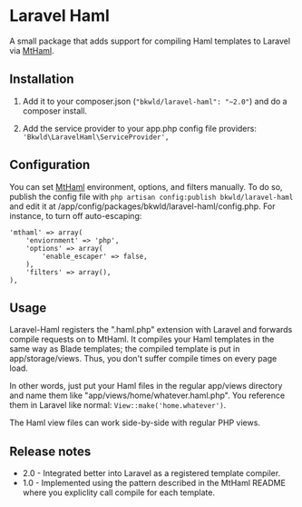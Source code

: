# Laravel Haml

A small package that adds support for compiling Haml templates to Laravel via [MtHaml](https://github.com/arnaud-lb/MtHaml).



## Installation

1. Add it to your composer.json (`"bkwld/laravel-haml": "~2.0"`) and do a composer install.

2. Add the service provider to your app.php config file providers: `'Bkwld\LaravelHaml\ServiceProvider',`



## Configuration

You can set [MtHaml](https://github.com/arnaud-lb/MtHaml) environment, options, and filters manually.  To do so, publish the config file with `php artisan config:publish bkwld/laravel-haml` and edit it at /app/config/packages/bkwld/laravel-haml/config.php.  For instance, to turn off auto-escaping:

	'mthaml' => array(
		'enviornment' => 'php',
		'options' => array(
			'enable_escaper' => false,
		),
		'filters' => array(),
	), 



## Usage

Laravel-Haml registers the ".haml.php" extension with Laravel and forwards compile requests on to MtHaml.  It compiles your Haml templates in the same way as Blade templates; the compiled template is put in app/storage/views.  Thus, you don't suffer compile times on every page load.

In other words, just put your Haml files in the regular app/views directory and name them like "app/views/home/whatever.haml.php".  You reference them in Laravel like normal: `View::make('home.whatever')`.

The Haml view files can work side-by-side with regular PHP views.



## Release notes

- 2.0 - Integrated better into Laravel as a registered template compiler.
- 1.0 - Implemented using the pattern described in the MtHaml README where you expliclity call compile for each template.